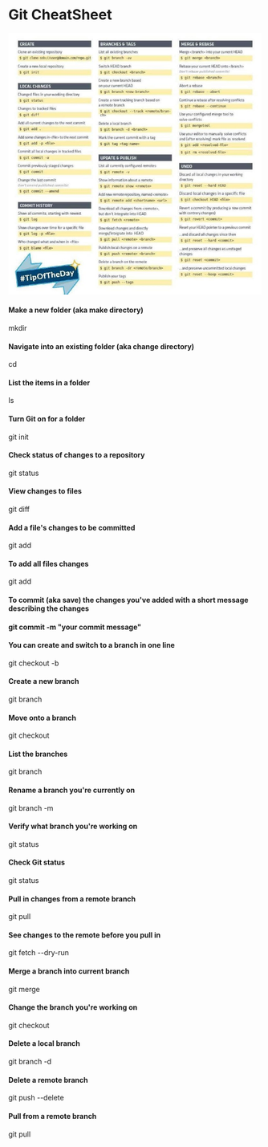 # Git CheatSheet


![Git CheatSheet](Images/0.jpg "Git CheatSheet")

#### Make a new folder (aka make directory)
mkdir <FOLDERNAME>

#### Navigate into an existing folder (aka change directory)
cd <FOLDERNAME>

#### List the items in a folder
ls

#### Turn Git on for a folder
git init

#### Check status of changes to a repository
git status

#### View changes to files
git diff

#### Add a file's changes to be committed
git add <FILENAME>

#### To add all files changes
git add

#### To commit (aka save) the changes you've added with a short message describing the changes
#### git commit -m "your commit message"
#### You can create and switch to a branch in one line
git checkout -b <BRANCHNAME>

#### Create a new branch
git branch <BRANCHNAME>

#### Move onto a branch
git checkout <BRANCHNAME>

#### List the branches
git branch

#### Rename a branch you're currently on
git branch -m <NEWBRANCHNAME>

#### Verify what branch you're working on
git status

#### Check Git status
git status

#### Pull in changes from a remote branch
git pull <REMOTENAME> <REMOTEBRANCH>

#### See changes to the remote before you pull in
git fetch --dry-run

#### Merge a branch into current branch
git merge <BRANCHNAME>

#### Change the branch you're working on
git checkout <BRANCHNAME>

#### Delete a local branch
git branch -d <BRANCHNAME>

#### Delete a remote branch
git push <REMOTENAME> --delete <BRANCHNAME>

#### Pull from a remote branch
git pull <REMOTENAME> <BRANCHNAME>
